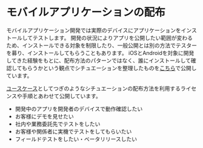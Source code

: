 # モバイルアプリケーションの配布

モバイルアプリケーション開発では実際のデバイスにアプリケーションをインストールしてテストします。
開発の状況によりアプリを公開したい範囲が変わるため、インストールできる対象を制限したり、一般公開とは別の方法でテスターを募り、インストールしてもらうこともあります。
iOSとAndroidを対象に開発してきた経験をもとに、配布方法のパターンではなく、誰にインストールして確認してもらうかという観点でシチュエーションを整理したものを[こちら](https://ws-4020.github.io/mobile-app-crib-notes/distribution/)で公開しています。

[ユースケース](https://ws-4020.github.io/mobile-app-crib-notes/distribution/usecase)としてつぎのようなシチュエーションの配布方法を利用するライセンスや手順とあわせて公開しています。

- 開発中のアプリを開発者のデバイスで動作確認したい
- お客様にデモを見せたい
- 社内や業務委託先でテストをしたい
- お客様や関係者に実機でテストをしてもらいたい
- フィールドテストをしたい・ベータリリースしたい
